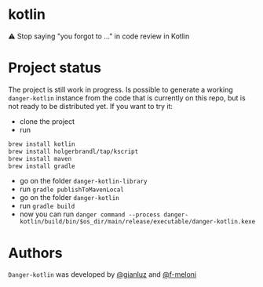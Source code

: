# kotlin
⚠️ Stop saying "you forgot to …" in code review in Kotlin

# Project status
The project is still work in progress.
Is possible to generate a working `danger-kotlin` instance from the code that is currently on this repo, but is not ready to be distributed yet.
If you want to try it:
- clone the project
- run
```sh
brew install kotlin
brew install holgerbrandl/tap/kscript
brew install maven
brew install gradle
```
- go on the folder `danger-kotlin-library`
- run `gradle publishToMavenLocal`
- go on the folder `danger-kotlin`
- run `gradle build`
- now you can run `danger command --process danger-kotlin/build/bin/$os_dir/main/release/executable/danger-kotlin.kexe`

# Authors
`Danger-kotlin` was developed by [@gianluz][] and [@f-meloni][]

[@f-meloni]: https://github.com/f-meloni
[@gianluz]: https://github.com/gianluz
